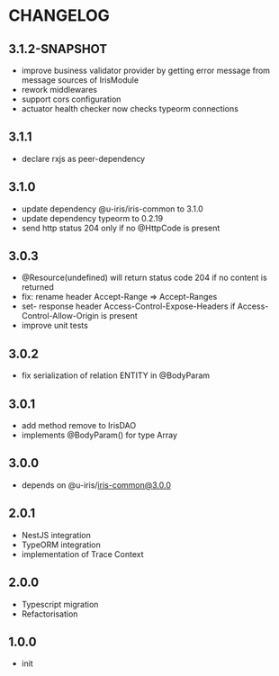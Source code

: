 # CHANGELOG

## 3.1.2-SNAPSHOT
* improve business validator provider by getting error message from message sources of IrisModule
* rework middlewares
* support cors configuration
* actuator health checker now checks typeorm connections

## 3.1.1
* declare rxjs as peer-dependency
 
## 3.1.0
* update dependency @u-iris/iris-common to 3.1.0
* update dependency typeorm to 0.2.19
* send http status 204 only if no @HttpCode is present

## 3.0.3
* @Resource(undefined) will return status code 204 if no content is returned
* fix: rename header Accept-Range => Accept-Ranges
* set- response header Access-Control-Expose-Headers if Access-Control-Allow-Origin is present
* improve unit tests

## 3.0.2
* fix serialization of relation ENTITY in @BodyParam

## 3.0.1
* add method remove to IrisDAO
* implements @BodyParam() for type Array

## 3.0.0
* depends on @u-iris/iris-common@3.0.0

## 2.0.1
* NestJS integration
* TypeORM integration
* implementation of Trace Context

## 2.0.0
* Typescript migration
* Refactorisation

## 1.0.0
* init

